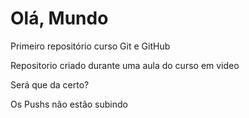# Olá, Mundo

 Primeiro repositório curso Git e GitHub

 Repositorio criado durante uma aula do curso em video

 Será que da certo?
 
 Os Pushs não estão subindo 